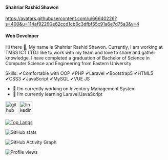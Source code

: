 #### Shahriar Rashid Shawon
https://avatars.githubusercontent.com/u/66640226?s=400&u=114af92290e62ccd1cb6c3dfbf55c91a6e7d75a3&v=4
#### Web Developer
Hi there 👋, My name is Shahriar Rashid Shawon. Currently, I am working at TMSS ICT LTD.I like to work with my team and love to share and gather knowledge. I have completed a graduation of Bachelor of Science in Computer Science and Engineering from Eastern University 

Skills:
✔Comfortable with OOP
✔PHP
✔Laravel
✔Bootstrap5
✔HTML5 
✔CSS3
✔JavaScript
✔MySQL
✔VUE JS  

- 🔭 I’m currently working on Inventory Management System 
- 🌱 I’m currently learning Laravel/JavaScript 


[<img src='https://cdn.jsdelivr.net/npm/simple-icons@3.0.1/icons/github.svg' alt='github' height='40'>](https://github.com/shahriarshawon01)  [<img src='https://cdn.jsdelivr.net/npm/simple-icons@3.0.1/icons/linkedin.svg' alt='linkedin' height='40'>](https://www.linkedin.com/in/https://www.linkedin.com/in/shahriar-shawon-bb0105170//)  

[![Top Langs](https://github-readme-stats.vercel.app/api/top-langs/?username=shahriarshawon01)](https://github.com/anuraghazra/github-readme-stats)

![GitHub stats](https://github-readme-stats.vercel.app/api?username=shahriarshawon01&show_icons=true)  

![GitHub Activity Graph](https://activity-graph.herokuapp.com/graph?username=shahriarshawon01)  

![Profile views](https://gpvc.arturio.dev/shahriarshawon01)  
